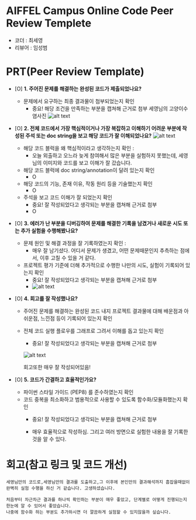 # AIFFEL Campus Online Code Peer Review Templete
- 코더 : 최세영
- 리뷰어 : 임성범


# PRT(Peer Review Template)
- [O]  **1. 주어진 문제를 해결하는 완성된 코드가 제출되었나요?**
    - 문제에서 요구하는 최종 결과물이 첨부되었는지 확인
        - 중요! 해당 조건을 만족하는 부분을 캡쳐해 근거로 첨부
        세영님의 고양이수염사진
        ![alt text](<스크린샷 2024-09-09 17.01.04.png>)
    
- [O]  **2. 전체 코드에서 가장 핵심적이거나 가장 복잡하고 이해하기 어려운 부분에 작성된 
주석 또는 doc string을 보고 해당 코드가 잘 이해되었나요?**
![alt text](<스크린샷 2024-09-09 17.02.42.png>)
    - 해당 코드 블럭을 왜 핵심적이라고 생각하는지 확인 : 
        - 오늘 외출하고 오느라 늦게 참여해서 많은 부분을 실험하지 못했는데, 세영님의 이미지와 코드를 보고 이해가 잘 갔습니다.
    - 해당 코드 블럭에 doc string/annotation이 달려 있는지 확인
        - O   
    - 해당 코드의 기능, 존재 이유, 작동 원리 등을 기술했는지 확인 
        - O
    - 주석을 보고 코드 이해가 잘 되었는지 확인
        - 중요! 잘 작성되었다고 생각되는 부분을 캡쳐해 근거로 첨부
        - O
        
- [O]  **3. 에러가 난 부분을 디버깅하여 문제를 해결한 기록을 남겼거나
새로운 시도 또는 추가 실험을 수행해봤나요?**
    - 문제 원인 및 해결 과정을 잘 기록하였는지 확인 : 
        - 매우 잘 남기셨다. 어디서 문제가 생겼고, 어떤 문제때문인지 추측하는 점에서, 이후 고칠 수 있을 거 같다.
    - 프로젝트 평가 기준에 더해 추가적으로 수행한 나만의 시도, 
    실험이 기록되어 있는지 확인
        - 중요! 잘 작성되었다고 생각되는 부분을 캡쳐해 근거로 첨부
        - ![alt text](<스크린샷 2024-09-09 17.04.49.png>)
        
- [O]  **4. 회고를 잘 작성했나요?**
    - 주어진 문제를 해결하는 완성된 코드 내지 프로젝트 결과물에 대해
    배운점과 아쉬운점, 느낀점 등이 기록되어 있는지 확인
    - 전체 코드 실행 플로우를 그래프로 그려서 이해를 돕고 있는지 확인
        - 중요! 잘 작성되었다고 생각되는 부분을 캡쳐해 근거로 첨부

        ![alt text](<스크린샷 2024-09-09 17.05.06.png>)

        
        회고또한 매우 잘 작성되어있음!


- [O]  **5. 코드가 간결하고 효율적인가요?**
    - 파이썬 스타일 가이드 (PEP8) 를 준수하였는지 확인
    - 코드 중복을 최소화하고 범용적으로 사용할 수 있도록 함수화/모듈화했는지 확인
        - 중요! 잘 작성되었다고 생각되는 부분을 캡쳐해 근거로 첨부

        - 매우 효율적으로 작성하심. 그리고 여러 방면으로 실험한 내용을 잘 기록한 것을 알 수 있다.


# 회고(참고 링크 및 코드 개선)
```
세영님만의 코드로,세영님만의 결과를 도출하고,그 이후에 본인만의 결과해석까지 흠잡을때없이 완벽히 실험 수행을 하신 거 같습니다. 고생하셨습니다.

처음부터 차근차근 결과를 하나씩 확인하는 부분이 매우 좋았고, 단계별로 어떻게 진행되는지 한눈에 알 수 있어서 좋았습니다.
나중에 함수화 하는 부분도 추가하시면 더 깔끔하게 실험할 수 있지않을까 싶습니다.
```

